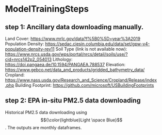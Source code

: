 # ModelTrainingSteps

## step 1: Ancillary data downloading manually.
Land Cover: https://www.mrlc.gov/data?f%5B0%5D=year%3A2019
Population Density: https://sedac.ciesin.columbia.edu/data/set/gpw-v4-population-density-rev11
Soil Type (link is not available now): https://www.nrcs.usda.gov/wps/portal/nrcs/detail/soils/use/?cid=nrcs142p2_054013
Lithology: https://doi.pangaea.de/10.1594/PANGAEA.788537
Elevation: https://www.gebco.net/data_and_products/gridded_bathymetry_data/
Cropland: https://www.nass.usda.gov/Research_and_Science/Cropland/Release/index.php
Building Footprint: https://github.com/microsoft/USBuildingFootprints

## step 2: EPA in-situ PM2.5 data downloading
Historical PM2.5 data downloading using $${\color{lightblue}Light \space Blue}$$. The outputs are monthly dataframes. 